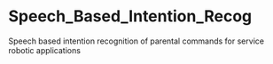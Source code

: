 # Speech_Based_Intention_Recog
Speech based intention recognition of parental commands for service robotic applications

